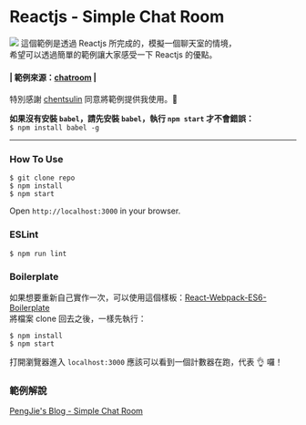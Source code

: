 # Reactjs - Simple Chat Room

![](http://i.imgur.com/SpbEtUM.png)
這個範例是透過 Reactjs 所完成的，模擬一個聊天室的情境，  
希望可以透過簡單的範例讓大家感受一下 Reactjs 的優點。

#### | 範例來源：[chatroom](https://github.com/web-seminar/chatroom) |  
特別感謝 [chentsulin](https://github.com/chentsulin) 同意將範例提供我使用。:pray:


**如果沒有安裝 `babel`，請先安裝 `babel`，執行 `npm start` 才不會錯誤：**  
`$ npm install babel -g`

- - -

### How To Use
`$ git clone repo`  
`$ npm install`  
`$ npm start`  

Open `http://localhost:3000` in your browser.

### ESLint
`$ npm run lint`

### Boilerplate
如果想要重新自己實作一次，可以使用這個樣板：[React-Webpack-ES6-Boilerplate](https://github.com/neighborhood999/react-webpack-es6-boilerplate)  
將檔案 clone 回去之後，一樣先執行：  

`$ npm install`  
`$ npm start`  

打開瀏覽器進入 `localhost:3000` 應該可以看到一個計數器在跑，代表 :ok_hand: 囉！

### 範例解說
[PengJie's Blog - Simple Chat Room](http://neighborhood999.github.io/blog/2015/11/05/reactjs-simple-chatRoom/)
